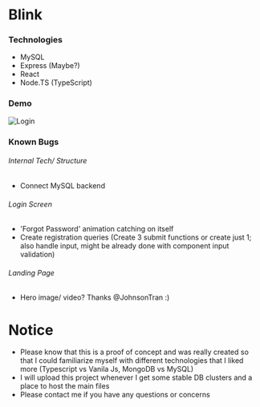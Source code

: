 # Blink

### Technologies
* MySQL
* Express (Maybe?)
* React
* Node.TS (TypeScript)

### Demo
![Login](https://user-images.githubusercontent.com/57853013/90316646-12a87e80-dee9-11ea-908b-96cb5991f5ce.gif)

### Known Bugs
###### Internal Tech/ Structure
* Connect MySQL backend

###### Login Screen
* 'Forgot Password' animation catching on itself
* Create registration queries (Create 3 submit functions or create just 1; also handle input, might be already done with component input validation)

###### Landing Page
* Hero image/ video? Thanks @JohnsonTran :)

# Notice
* Please know that this is a proof of concept and was really created so that I could familiarize myself with different technologies that I liked more (Typescript vs Vanila Js, MongoDB vs MySQL)
* I will upload this project whenever I get some stable DB clusters and a place to host the main files
* Please contact me if you have any questions or concerns

